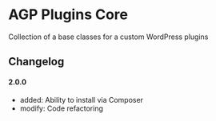 # AGP Plugins Core

Collection of a base classes for a custom WordPress plugins

Changelog 
---

#### 2.0.0
* added: Ability to install via Composer
* modify: Code refactoring
